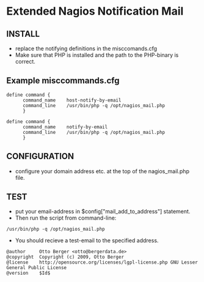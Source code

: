 
# Extended Nagios Notification Mail

## INSTALL

* replace the notifying definitions in the misccomands.cfg
* Make sure that PHP is installed and the path to the PHP-binary is correct.


## Example misccommands.cfg

```
define command {
      command_name    host-notify-by-email
      command_line    /usr/bin/php -q /opt/nagios_mail.php
      }

define command {
      command_name    notify-by-email
      command_line    /usr/bin/php -q /opt/nagios_mail.php
      }
```

## CONFIGURATION

* configure your domain address etc. at the top of the nagios_mail.php file.


## TEST

* put your email-address in $config["mail_add_to_address"] statement.
* Then run the script from command-line:

```
/usr/bin/php -q /opt/nagios_mail.php
```

* You should recieve a test-email to the specified address.


```
@author     Otto Berger <otto@bergerdata.de>
@copyright  Copyright (c) 2009, Otto Berger
@license    http://opensource.org/licenses/lgpl-license.php GNU Lesser General Public License
@version    $Id$
```
